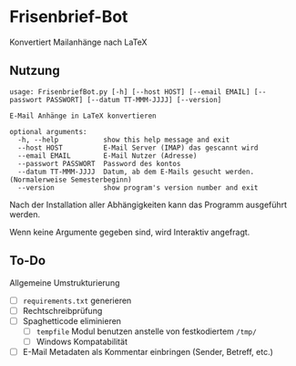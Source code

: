 # Frisenbrief-Bot
Konvertiert Mailanhänge nach LaTeX

## Nutzung

```
usage: FrisenbriefBot.py [-h] [--host HOST] [--email EMAIL] [--passwort PASSWORT] [--datum TT-MMM-JJJJ] [--version]

E-Mail Anhänge in LaTeX konvertieren

optional arguments:
  -h, --help           show this help message and exit
  --host HOST          E-Mail Server (IMAP) das gescannt wird
  --email EMAIL        E-Mail Nutzer (Adresse)
  --passwort PASSWORT  Password des kontos
  --datum TT-MMM-JJJJ  Datum, ab dem E-Mails gesucht werden. (Normalerweise Semesterbeginn)
  --version            show program's version number and exit

```

Nach der Installation aller Abhängigkeiten kann das Programm ausgeführt werden.

Wenn keine Argumente gegeben sind, wird Interaktiv angefragt.

## To-Do

Allgemeine Umstrukturierung

- [ ] `requirements.txt` generieren
- [ ] Rechtschreibprüfung
- [ ] Spaghetticode eliminieren
  - [ ] `tempfile` Modul benutzen anstelle von festkodiertem `/tmp/`
  - [ ] Windows Kompatabilität
- [ ] E-Mail Metadaten als Kommentar einbringen (Sender, Betreff, etc.)
